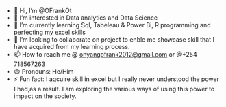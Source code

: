 - 👋 Hi, I’m @OFrankOt
- 👀 I’m interested in Data analytics and Data Science
- 🌱 I’m currently learning Sql, Tabeleau & Power Bi, R programming and perfecting my excel skills
- 💞️ I’m looking to collaborate on project to enble me showcase skill that I have acquired from my learning process.
- 📫 How to reach me @ onyangofrank2012@gmail.com or @+254 718567263
- 😄 Pronouns: He/Him
- ⚡ Fun fact: I aqcuire skill in excel but I really never understood the power I had,as a result. I am exploring the various ways of using this power to impact on the society.

<!---
OFrankOt/OFrankOt is a ✨ special ✨ repository because its `README.md` (this file) appears on your GitHub profile.
You can click the Preview link to take a look at your changes.
--->
